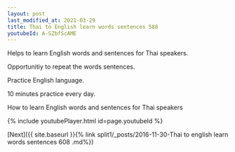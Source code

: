```yaml
---
layout: post
last_modified_at: 2021-03-29
title: Thai to English learn words sentences 588 
youtubeId: A-SZbfScAME
---
```

 
 
Helps to learn English words and sentences for Thai speakers.

Opportunitiy to repeat the words sentences. 

Practice English language. 
 
10 minutes practice every day. 
 
How to learn English words and sentences for Thai speakers 
 
{% include youtubePlayer.html id=page.youtubeId %}
 
 
[Next]({{ site.baseurl }}{% link  split1/_posts/2016-11-30-Thai to english learn words sentences 608 .md%})
 
